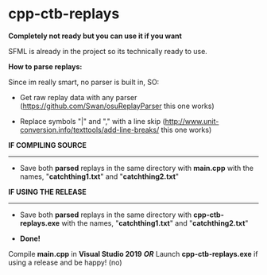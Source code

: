 # cpp-ctb-replays
**Completely not ready but you can use it if you want**

SFML is already in the project so its technically ready to use.

**How to parse replays:**

Since im really smart, no parser is built in, SO:
- Get raw replay data with any parser (https://github.com/Swan/osuReplayParser this one works)

- Replace symbols "|" and "," with a line skip (http://www.unit-conversion.info/texttools/add-line-breaks/ this one works)


**IF COMPILING SOURCE** 

------------
- Save both **parsed** replays in the same directory with **main.cpp** with the names, "**catchthing1.txt**" and "**catchthing2.txt**"


**IF USING THE RELEASE** 

------------
- Save both **parsed** replays in the same directory with **cpp-ctb-replays.exe** with the names, "**catchthing1.txt**" and "**catchthing2.txt**"

- **Done!**

Compile **main.cpp** in **Visual Studio 2019** ***OR*** Launch **cpp-ctb-replays.exe** if using a release and be happy! (no)
